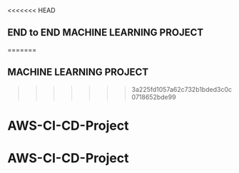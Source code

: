 <<<<<<< HEAD
## END to END MACHINE LEARNING PROJECT
=======
## MACHINE LEARNING PROJECT
>>>>>>> 3a225fd1057a62c732b1bded3c0c0718652bde99
# AWS-CI-CD-Project
# AWS-CI-CD-Project
